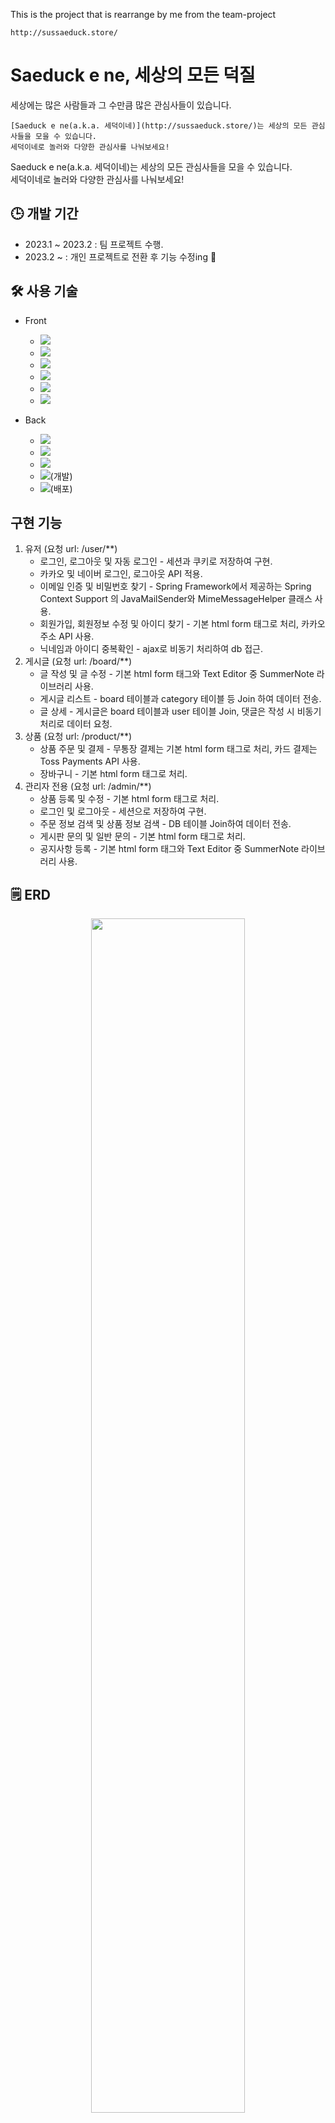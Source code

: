This is the project that is rearrange by me from the team-project   
```
http://sussaeduck.store/   
```
# Saeduck e ne, 세상의 모든 덕질   
   
 세상에는 많은 사람들과 그 수만큼 많은 관심사들이 있습니다.  
 ```
 [Saeduck e ne(a.k.a. 세덕이네)](http://sussaeduck.store/)는 세상의 모든 관심사들을 모을 수 있습니다.   
 세덕이네로 놀러와 다양한 관심사를 나눠보세요!
```
 
 Saeduck e ne(a.k.a. 세덕이네)는 세상의 모든 관심사들을 모을 수 있습니다.   
 세덕이네로 놀러와 다양한 관심사를 나눠보세요!

## 🕒 개발 기간   
* 2023.1 ~ 2023.2 : 팀 프로젝트 수행.
* 2023.2 ~ : 개인 프로젝트로 전환 후 기능 수정ing 💭   

## 🛠️ 사용 기술   
* Front   
   * <img src="https://img.shields.io/badge/HTML-E34F26?style=flat-square&logo=html5&logoColor=black">   
   * <img src="https://img.shields.io/badge/CSS-1572B6?style=flat-square&logo=css3&logoColor=black">   
   * <img src="https://img.shields.io/badge/JavaScript-F7DF1E?style=flat-square&logo=JavaScript&logoColor=black">   
   * <img src="https://img.shields.io/badge/-Jsp-E34F26?style=flat-square&logo=Java&logoColor=black"/>   
   * <img src="https://img.shields.io/badge/jQuery-0769AD?style=flat-square&logo=jQuery&logoColor=black">  
   * <img src="https://img.shields.io/badge/Bootstrap-7952B3?style=flat-square&logo=Bootstrap&logoColor=black">

* Back   
   * <img src="https://img.shields.io/badge/Java-E34F26?style=flat-square&logo=Java&logoColor=white"/>   
   * <img src="https://img.shields.io/badge/Spring-6DB33F?style=flat-square&logo=Spring&logoColor=white"/>   
   * <img src="https://img.shields.io/badge/MyBatis-E34F26?style=flat-square&logo=MyBatis&logoColor=white"/>   
   * <img src="https://img.shields.io/badge/Oracle-F80000?style=flat-square&logo=Oracle&logoColor=white"/>(개발)   
   * <img src="https://img.shields.io/badge/MariaDB-003545?style=flat-square&logo=MariaDB&logoColor=white"/>(배포)   
## 구현 기능   
1. 유저 (요청 url: /user/**)
   * 로그인, 로그아웃 및 자동 로그인 - 세션과 쿠키로 저장하여 구현.
   * 카카오 및 네이버 로그인, 로그아웃 API 적용.
   * 이메일 인증 및 비밀번호 찾기 - Spring Framework에서 제공하는 Spring Context Support 의 JavaMailSender와 MimeMessageHelper 클래스 사용.
   * 회원가입, 회원정보 수정 및 아이디 찾기 - 기본 html form 태그로 처리, 카카오 주소 API 사용.
   * 닉네임과 아이디 중복확인 - ajax로 비동기 처리하여 db 접근.   
2. 게시글 (요청 url: /board/**)
   * 글 작성 및 글 수정 - 기본 html form 태그와 Text Editor 중 SummerNote 라이브러리 사용.
   * 게시글 리스트 - board 테이블과 category 테이블 등 Join 하여 데이터 전송.
   * 글 상세 - 게시글은 board 테이블과 user 테이블 Join, 댓글은 작성 시 비동기 처리로 데이터 요청.   
3. 상품 (요청 url: /product/**)
   * 상품 주문 및 결제 - 무통장 결제는 기본 html form 태그로 처리, 카드 결제는 Toss Payments API 사용.
   * 장바구니 - 기본 html form 태그로 처리.   
4. 관리자 전용 (요청 url: /admin/**)
   * 상품 등록 및 수정 - 기본 html form 태그로 처리.
   * 로그인 및 로그아웃 - 세션으로 저장하여 구현.
   * 주문 정보 검색 및 상품 정보 검색 - DB 테이블 Join하여 데이터 전송.
   * 게시판 문의 및 일반 문의 - 기본 html form 태그로 처리.
   * 공지사항 등록 - 기본 html form 태그와 Text Editor 중 SummerNote 라이브러리 사용.

## 🗒️ ERD
<p align="center"><img src="https://user-images.githubusercontent.com/99123637/223102649-2ba5a71d-94f2-4216-bc33-daba47e0055f.png" width="70%" height="70%" /></p>   

## 📑 주요 화면 구성   
<p align="center"><img src="https://user-images.githubusercontent.com/99123637/226808340-062034bc-5ecb-411b-88ca-99fdf08ff92d.png" width="40%" height="290px"/></p>   
<p align="center"><img src="https://user-images.githubusercontent.com/99123637/223145101-c2671d09-826a-4e6a-8caf-1f71dcb8fa86.png" width="40%" height="290px"/>&nbsp;&nbsp;&nbsp;&nbsp;<img src="https://user-images.githubusercontent.com/99123637/223150143-7024dd20-84eb-4c28-9565-ebfd0a8a4b63.png" width="40%" height="290px"/></p>   
<p align="center"><img src="https://user-images.githubusercontent.com/99123637/223151072-aab1814e-2e33-477b-bbc5-a7e1b4e6eeab.png" width="40%" height="290px"/>&nbsp;&nbsp;&nbsp;&nbsp;<img src="https://user-images.githubusercontent.com/99123637/223151181-dff631e2-8e6f-42fe-973e-973acd7086ae.png" width="40%" height="290px"/></p>   
<p align="center"><img src="https://user-images.githubusercontent.com/99123637/223152536-5e73dac7-c09e-491a-9178-5219340742b4.png" width="40%" height="290px"/>&nbsp;&nbsp;&nbsp;&nbsp;<img src="https://user-images.githubusercontent.com/99123637/223151330-e83b92ab-8780-4a27-b773-1470bb0c53cd.png" width="40%" height="290px"/></p>   
<p align="center"><img src="https://user-images.githubusercontent.com/99123637/223151737-e5651eaf-eabb-462f-abdf-600625f7c09c.png" width="40%" height="290px"/>&nbsp;&nbsp;&nbsp;&nbsp;<img src="https://user-images.githubusercontent.com/99123637/223151794-a50204ee-3be3-42a7-9a50-cd1c9b72767e.png" width="40%" height="290px"/></p>   
<p align="center"><img src="https://user-images.githubusercontent.com/99123637/223152640-596834b8-b45a-40e5-a0a7-b4c113f3f34f.png" width="40%" height="290px"/>&nbsp;&nbsp;&nbsp;&nbsp;<img src="https://user-images.githubusercontent.com/99123637/223155965-a0a98dbc-b403-4d6f-8232-ce87d2f66dea.png" width="40%" height="290px"/></p>   
<p align="center"><img src="https://user-images.githubusercontent.com/99123637/223348543-b511c9d8-603e-4ada-a2df-3226eae6ee0c.png" width="40%" height="260px"/>&nbsp;&nbsp;&nbsp;&nbsp;<img src="https://user-images.githubusercontent.com/99123637/223348633-414c6af8-5bb7-4456-9008-a995c1cff322.png" width="40%" height="260px"/></p>   
<p align="center"><img src="https://user-images.githubusercontent.com/99123637/223348773-b01f8b56-1d87-4280-9a8e-0e1601f31f25.png" width="40%" height="260px"/>&nbsp;&nbsp;&nbsp;&nbsp;<img src="https://user-images.githubusercontent.com/99123637/223348897-049787b6-92d7-42f1-8916-bd8887a77343.png" width="40%" height="260px"/></p>   
<p align="center"><img src="https://user-images.githubusercontent.com/99123637/223348948-642e52a8-eb59-4228-bced-11d63913cb12.png" width="40%" height="200px"/>&nbsp;&nbsp;&nbsp;&nbsp;<img src="https://user-images.githubusercontent.com/99123637/223348990-e123c5e1-91ab-48e3-a3e9-7864584ff844.png" width="40%" height="200px"/></p>   


<!-- <p align="center"><img src="" width="40%" height="290px"/>&nbsp;&nbsp;&nbsp;&nbsp;<img src="" width="40%" height="290px"/></p> --> 


